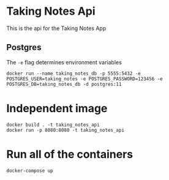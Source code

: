 # Taking Notes Api

This is the api for the Taking Notes App

## Postgres

The `-e` flag determines environment variables

```
docker run --name taking_notes_db -p 5555:5432 -e POSTGRES_USER=taking_notes -e POSTGRES_PASSWORD=123456 -e POSTGRES_DB=taking_notes_db -d postgres:11
```

# Independent image

```
docker build . -t taking_notes_api
docker run -p 8080:8080 -t taking_notes_api
```

# Run all of the containers

```
docker-compose up
```